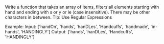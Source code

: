 Write a function that takes an array of items, filters all elements starting with hand and ending with s or y or le (case insensitive). There may be other characters in between.
Tip: Use Regular Expressions

Example:
Input:
['handOn', 'hands', 'hanDLes', 'Handcuffs', 'handmade', 'in-hands', 'HANDINGLY']
Output:
['hands', 'hanDLes', 'Handcuffs', 'HANDINGLY']